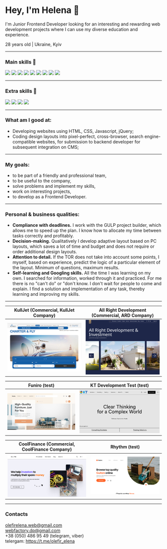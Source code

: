 # Hey, I'm Helena 👋


I'm Junior Frontend Developer looking for an interesting and rewarding web development projects where I can use my diverse education and experience. 

28 years old | Ukraine, Kyiv
____

### Main skills 🚀

![](https://img.shields.io/badge/HTML5-E34F26?style=for-the-badge&logo=html5&logoColor=white)
![](https://img.shields.io/badge/CSS3-1572B6?style=for-the-badge&logo=css3&logoColor=white)
![](https://img.shields.io/badge/Sass-CC6699?style=for-the-badge&logo=sass&logoColor=white)
![](https://img.shields.io/badge/JavaScript-323330?style=for-the-badge&logo=javascript&logoColor=F7DF1E)
![](https://img.shields.io/badge/jQuery-0769AD?style=for-the-badge&logo=jquery&logoColor=white)
![](https://img.shields.io/badge/Gulp-CF4647?style=for-the-badge&logo=gulp&logoColor=white)
![](https://img.shields.io/badge/npm-CB3837?style=for-the-badge&logo=npm&logoColor=white)
![](https://img.shields.io/badge/GitHub-100000?style=for-the-badge&logo=github&logoColor=white)
![](https://img.shields.io/badge/GitHub%20Pages-222222?style=for-the-badge&logo=GitHub%20Pages&logoColor=white)
____

### Extra skills 🚀

![](https://img.shields.io/badge/Wordpress-21759B?style=for-the-badge&logo=wordpress&logoColor=white)
![](https://img.shields.io/badge/Figma-F24E1E?style=for-the-badge&logo=figma&logoColor=white)
![](https://img.shields.io/badge/Adobe%20Photoshop-31A8FF?style=for-the-badge&logo=Adobe%20Photoshop&logoColor=black)
![](https://img.shields.io/badge/Adobe%20Illustrator-FF9A00?style=for-the-badge&logo=adobe%20illustrator&logoColor=white)
____

### What am I good at:

- Developing websites using HTML, CSS, Javascript, jQuery;
- Coding design layouts into pixel-perfect, cross-browser, search engine-compatible websites, for submission to backend developer for subsequent integration on CMS;
____

### My goals:

- to be part of a friendly and professional team,
- to be useful to the company,
- solve problems and implement my skills,
- work on interesting projects,
- to develop as a Frontend Developer.
____

### Personal & business qualities:

- **Compliance with deadlines.**  I work with the GULP project builder, which allows me to speed up the plan. I know how to allocate my time between tasks correctly and profitably.
- **Decision-making.** Qualitatively I develop adaptive layout based on PC layouts, which saves a lot of time and budget and does not require or order additional design layouts.
- **Attention to detail.** If the TOR does not take into account some points, I myself, based on experience, predict the logic of a particular element of the layout. Minimum of questions, maximum results.
- **Self-learning and Googling skills.** All the time I was learning on my own. I searched for information, worked through it and practiced. For me there is no "can't do" or "don't know. I don't wait for people to come and explain. I find a solution and implementation of any task, thereby learning and improving my skills.

____

| KullJet (Commercial, KullJet Company)  | All Right Development (Commercial, ARD Company) |
| ------------- | ------------- |
| [![name](https://github.com/OlefirElena/KullJet/blob/main/Private-Jet-Rental-European-Air-Charter-Cost-Hire-with-Kulljet-aero.png)](https://kulljet.aero/)  | [![name](https://github.com/OlefirElena/AllRight/blob/main/Home-All-Right-Development-Investment.png)](https://www.all-right.com.ua/)  |

| Funiro (test)  | KT Development Test (test) |
| ------------- | ------------- |
| [![name](https://github.com/OlefirElena/funiro/blob/main/img/funiro.jpg)](https://olefirelena.github.io/funiro/)  | [![name](https://github.com/OlefirElena/KTDevelopmentTest/blob/main/img/cover.jpg)](https://olefirelena.github.io/KTDevelopmentTest/)  |

| CoolFinance (Commercial, CoolFinance Company)  | Rhythm (test) |
| ------------- | ------------- |
| [![name](https://github.com/OlefirElena/CoolFinance/blob/main/img/cover.jpg)](https://olefirelena.github.io/CoolFinance/)  | [![name](https://github.com/OlefirElena/Rhythm/blob/main/img/Slice1.jpg)](https://olefirelena.github.io/Rhythm/)  |
____

### Contacts

olefirelena.web@gmail.com <br />
webfactory.dp@gmail.com <br />
+38 (050) 486 95 49 (telegram, viber)<br />
telergam: https://t.me/olefir_elena
